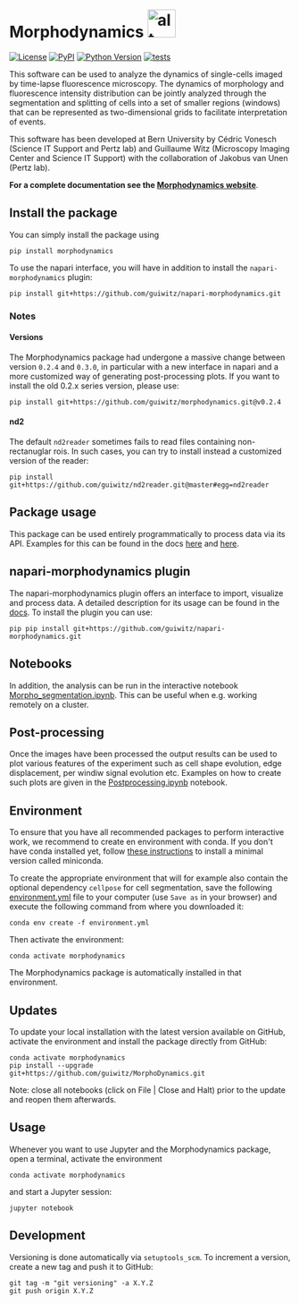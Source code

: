 # Morphodynamics <img src="/images/logo.png" alt="alt text" width="50">

[![License](https://img.shields.io/pypi/l/morphodynamics.svg?color=green)](https://github.com/guiwitz/morphodynamics/raw/master/LICENSE)
[![PyPI](https://img.shields.io/pypi/v/morphodynamics.svg?color=green)](https://pypi.org/project/morphodynamics)
[![Python Version](https://img.shields.io/pypi/pyversions/napari-morphodynamics.svg?color=green)](https://python.org)
[![tests](https://github.com/guiwitz/morphodynamics/workflows/tests/badge.svg)](https://github.com/guiwitz/morphodynamics/actions)


This software can be used to analyze the dynamics of single-cells imaged by time-lapse fluorescence microscopy. The dynamics of morphology and fluorescence intensity distribution can be jointly analyzed through the segmentation and splitting of cells into a set of smaller regions (windows) that can be represented as two-dimensional grids to facilitate interpretation of events.

This software has been developed at Bern University by Cédric Vonesch (Science IT Support and Pertz lab) and Guillaume Witz (Microscopy Imaging Center and Science IT Support) with the collaboration of Jakobus van Unen (Pertz lab).

**For a complete documentation see the [Morphodynamics website](https://guiwitz.github.io/MorphoDynamics/mydocs/Introduction.html)**.

## Install the package

You can simply install the package using

```
pip install morphodynamics
```
To use the napari interface, you will have in addition to install the ```napari-morphodynamics``` plugin:

```
pip install git+https://github.com/guiwitz/napari-morphodynamics.git
```

### Notes
#### Versions

The Morphodynamics package had undergone a massive change between version ```0.2.4``` and ```0.3.0```, in particular with a new interface in napari and a more customized way of generating post-processing plots. If you want to install the old 0.2.x series version, please use:

```
pip install git+https://github.com/guiwitz/morphodynamics.git@v0.2.4
```

#### nd2
The default ```nd2reader``` sometimes fails to read files containing non-rectanuglar rois. In such cases, you can try to install instead a customized version of the reader:

```
pip install git+https://github.com/guiwitz/nd2reader.git@master#egg=nd2reader
```

## Package usage

This package can be used entirely programmatically to process data via its API. Examples for this can be found in the docs [here](https://guiwitz.github.io/MorphoDynamics/mydocs/Analysis_without_UI.html) and [here](https://guiwitz.github.io/MorphoDynamics/mydocs/usage_step_by_step.html).
## napari-morphodynamics plugin

The napari-morphodynamics plugin offers an interface to import, visualize and process data. A detailed description for its usage can be found in the [docs](https://guiwitz.github.io/MorphoDynamics/mydocs/Napari_Plugin.html). To install the plugin you can use:

```
pip pip install git+https://github.com/guiwitz/napari-morphodynamics.git
```

## Notebooks

In addition, the analysis can be run in the interactive notebook [Morpho_segmentation.ipynb](https://guiwitz.github.io/MorphoDynamics/Morpho_segmentation.ipynb). This can be useful when e.g. working remotely on a cluster.

## Post-processing

Once the images have been processed the output results can be used to plot various features of the experiment such as cell shape evolution, edge displacement, per windiw signal evolution etc. Examples on how to create such plots are given in the [Postprocessing.ipynb](https://guiwitz.github.io/MorphoDynamics/Postprocessing.ipynb) notebook.

## Environment

To ensure that you have all recommended packages to perform interactive work, we recommend to create en environment with conda. If you don't have conda installed yet, follow [these instructions](https://docs.conda.io/en/latest/miniconda.html) to install a minimal version called miniconda.

To create the appropriate environment that will for example also contain the optional dependency ```cellpose``` for cell segmentation, save the following [environment.yml](https://raw.githubusercontent.com/guiwitz/MorphoDynamics/master/environment.yml) file to your computer (use ```Save as``` in your browser) and execute the following command from where you downloaded it:

```
conda env create -f environment.yml
```

Then activate the environment:

```
conda activate morphodynamics
```

The Morphodynamics package is automatically installed in that environment.


## Updates

To update your local installation with the latest version available on GitHub, activate the environment and install the package directly from GitHub:

```
conda activate morphodynamics 
pip install --upgrade git+https://github.com/guiwitz/MorphoDynamics.git
```

Note: close all notebooks (click on File | Close and Halt) prior to the update and reopen them afterwards.

## Usage

Whenever you want to use Jupyter and the Morphodynamics package, open a terminal, activate the environment 

```
conda activate morphodynamics
```

and start a Jupyter session:

```
jupyter notebook
```

## Development

Versioning is done automatically via ```setuptools_scm```. To increment a version, create a new tag and push it to GitHub:

```
git tag -m "git versioning" -a X.Y.Z
git push origin X.Y.Z
```
